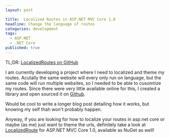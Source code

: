 ```yaml
---
layout: post

title:  Localized Routes in ASP.NET MVC Core 1.0
headline: Change the language of routes
categories: development
tags:
  - ASP.NET
  - .NET Core
published: true
---
```


TL;DR: [LocalizedRoutes on GitHub](https://github.com/abergs/LocalizedRoutes)

I am currently developing a project where I need to localized and theme my routes. Acutally the same website will every only run on language, but the same code will run multiple websites, so I needed to be able to cusomtize my routes. Since there were very little available online for this, I created a library and open sourced it on [Github](https://github.com/abergs/LocalizedRoutes). 

Would be cool to write a longer blog post detailing how it works, but knowing my self thah won't probably happen. 

Anyway, if you are looking for how to localize your routes in asp.net core or maybe (as me) just want to theme the urls, definitely take a look at [LocalizedRoute](https://github.com/abergs/LocalizedRoutes) for ASP.NET MVC Core 1.0, available as NuGet as well!